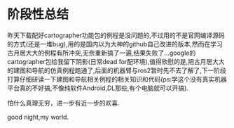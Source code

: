# 阶段性总结
  昨天下载配好cartographer功能包的例程是没问题的,不过用的不是官网编译源码的方式(还是一堆bug),用的是国内以为大神的github自己改进的版本,然而在学习古月居大大的例程有所冲突,无奈重新搞了一遍,结果失败了...google的cartographer包给我留下阴影(日常dead for配环境),值得欣慰的是,把古月居大大的建图和导航的仿真例程跑通了,后面的机器臂与ros2暂时先不去了解了,下一阶段打算仔细研读一下建图和导航相关例程的相关知识和代码(ps:学这个没有真实机器平台真的不好搞,不像纯软件Android,DL那些,有个电脑就可以开搞).


  怕什么真理无穷，进一步有近一步的欢喜.


  good night,my world. 
  
